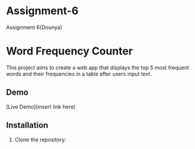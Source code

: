 # Assignment-6
Assignment 6(Dounya)
# Word Frequency Counter

This project aims to create a web app that displays the top 5 most frequent words and their frequencies in a table after users input text.
## Demo
[Live Demo](insert link here)
## Installation
1. Clone the repository:
